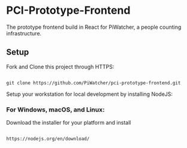 # PCI-Prototype-Frontend

The prototype frontend build in React for PiWatcher, a people counting infrastructure.

## Setup

Fork and Clone this project through HTTPS:

```

git clone https://github.com/PiWatcher/pci-prototype-frontend.git

```

Setup your workstation for local development by installing NodeJS:

### For Windows, macOS, and Linux:

Download the installer for your platform and install

```

https://nodejs.org/en/download/

```